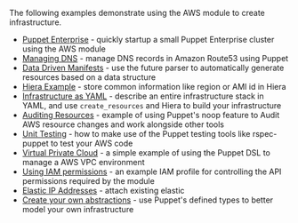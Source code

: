 The following examples demonstrate using the AWS module to create
infrastructure.

* [Puppet Enterprise](puppet-enterprise/) - quickly startup a small
  Puppet Enterprise cluster using the AWS module
* [Managing DNS](manage-dns/) - manage DNS records in Amazon Route53
  using Puppet
* [Data Driven Manifests](data-driven-manifests/) - use the future
  parser to automatically generate resources based on a data structure
* [Hiera Example](hiera-example/) - store common information like region
  or AMI id in Hiera
* [Infrastructure as YAML](yaml-infrastructure-definition/) - describe an
  entire infrastructure stack in YAML, and use `create_resources` and
  Hiera to build your infrastructure
* [Auditing Resources](audit-security-groups/) - example of using
  Puppet's noop feature to Audit AWS resource changes and work alongside
  other tools
* [Unit Testing](unit-testing) - how to make use of the Puppet testing
  tools like rspec-puppet to test your AWS code
* [Virtual Private Cloud](vpc-example) - a simple example of using the
  Puppet DSL to manage a AWS VPC environment
* [Using IAM permissions](iam-profile) - an example IAM profile for
  controlling the API permissions required by the module
* [Elastic IP Addresses](elastic-ip-addresses/) - attach existing elastic
* [Create your own abstractions](create-your-own-abstractions/) - use
  Puppet's defined types to better model your own infrastructure
